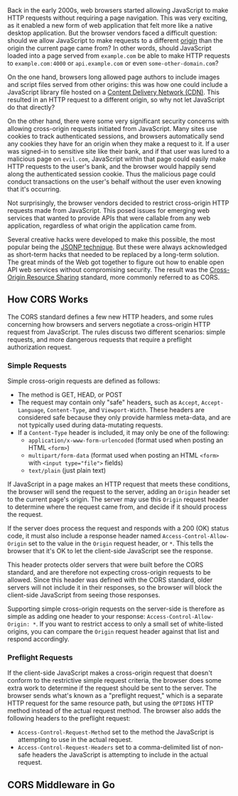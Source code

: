 Back in the early 2000s, web browsers started allowing JavaScript to make HTTP requests without requiring a page navigation. This was very exciting, as it enabled a new form of web application that felt more like a native desktop application. But the browser vendors faced a difficult question: should we allow JavaScript to make requests to a different [origin](../http/#secorigin) than the origin the current page came from? In other words, should JavaScript loaded into a page served from `example.com` be able to make HTTP requests to `example.com:4000` or `api.example.com` or even `some-other-domain.com`?

On the one hand, browsers long allowed page authors to include images and script files served from other origins: this was how one could include a JavaScript library file hosted on a [Content Delivery Network (CDN)](https://en.wikipedia.org/wiki/Content_delivery_network). This resulted in an HTTP request to a different origin, so why not let JavaScript do that directly?

On the other hand, there were some very significant security concerns with allowing cross-origin requests initiated from JavaScript. Many sites use cookies to track authenticated sessions, and browsers automatically send any cookies they have for an origin when they make a request to it. If a user was signed-in to sensitive site like their bank, and if that user was lured to a malicious page on `evil.com`, JavaScript within that page could easily make HTTP requests to the user's bank, and the browser would happily send along the authenticated session cookie. Thus the malicious page could conduct transactions on the user's behalf without the user even knowing that it's occurring.

Not surprisingly, the browser vendors decided to restrict cross-origin HTTP requests made from JavaScript. This posed issues for emerging web services that wanted to provide APIs that were callable from any web application, regardless of what origin the application came from.

Several creative hacks were developed to make this possible, the most popular being the [JSONP technique](https://en.wikipedia.org/wiki/JSONP). But these were always acknowledged as short-term hacks that needed to be replaced by a long-term solution. The great minds of the Web got together to figure out how to enable open API web services without compromising security. The result was the [Cross-Origin Resource Sharing](https://www.w3.org/TR/cors/) standard, more commonly referred to as CORS.

## How CORS Works

The CORS standard defines a few new HTTP headers, and some rules concerning how browsers and servers negotiate a cross-origin HTTP request from JavaScript. The rules discuss two different scenarios: simple requests, and more dangerous requests that require a preflight authorization request.

### Simple Requests

Simple cross-origin requests are defined as follows:

- The method is GET, HEAD, or POST
- The request may contain only "safe" headers, such as `Accept`, `Accept-Language`, `Content-Type`, and `Viewport-Width`. These headers are considered safe because they only provide harmless meta-data, and are not typically used during data-mutating requests.
- If a `Content-Type` header is included, it may only be one of the following:
	- `application/x-www-form-urlencoded` (format used when posting an HTML `<form>`)
	- `multipart/form-data` (format used when posting an HTML `<form>` with `<input type="file">` fields)
	- `text/plain` (just plain text)

If JavaScript in a page makes an HTTP request that meets these conditions, the browser will send the request to the server, adding an `Origin` header set to the current page's origin. The server may use this `Origin` request header to determine where the request came from, and decide if it should process the request.

If the server does process the request and responds with a 200 (OK) status code, it must also include a response header named `Access-Control-Allow-Origin` set to the value in the `Origin` request header, or `*`. This tells the browser that it's OK to let the client-side JavaScript see the response.

This header protects older servers that were built before the CORS standard, and are therefore not expecting cross-origin requests to be allowed. Since this header was defined with the CORS standard, older servers will not include it in their responses, so the browser will block the client-side JavaScript from seeing those responses.

Supporting simple cross-origin requests on the server-side is therefore as simple as adding one header to your response: `Access-Control-Allow-Origin: *`. If you want to restrict access to only a small set of white-listed origins, you can compare the `Origin` request header against that list and respond accordingly.

### Preflight Requests

If the client-side JavaScript makes a cross-origin request that doesn't conform to the restrictive simple request criteria, the browser does some extra work to determine if the request should be sent to the server. The browser sends what's known as a "preflight request," which is a separate HTTP request for the same resource path, but using the `OPTIONS` HTTP method instead of the actual request method. The browser also adds the following headers to the preflight request:

- `Access-Control-Request-Method` set to the method the JavaScript is attempting to use in the actual request.
- `Access-Control-Request-Headers` set to a comma-delimited list of non-safe headers the JavaScript is attempting to include in the actual request.



## CORS Middleware in Go
